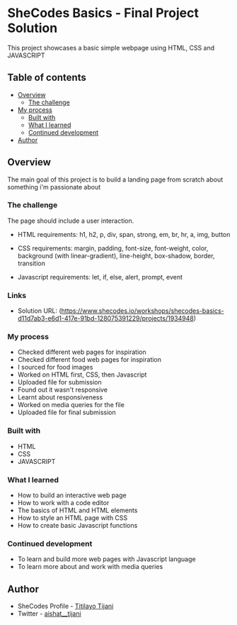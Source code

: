 # SheCodes Basics - Final Project Solution

This project showcases a basic simple webpage using HTML, CSS and JAVASCRIPT

## Table of contents
- [Overview](#overview)
  - [The challenge](#the-challenge)
- [My process](#my-process)
  - [Built with](#built-with)
  - [What I learned](#what-i-learned)
  - [Continued development](#continued-development)
- [Author](#author)


## Overview

The main goal of this project is to build a landing page from scratch about something i'm passionate about

### The challenge

The page should include a user interaction.

- HTML requirements:
h1, h2, p, div, span, strong, em, br, hr, a, img, button

- CSS requirements:
margin, padding, font-size, font-weight, color, background (with linear-gradient), line-height, box-shadow, border, transition

- Javascript requirements:
let, if, else, alert, prompt, event

### Links

- Solution URL: (https://www.shecodes.io/workshops/shecodes-basics-d11d7ab3-e6d1-417e-91bd-128075391229/projects/1934948)

### My process

- Checked different web pages for inspiration
- Checked different food web pages for inspiration
- I sourced for food images
- Worked on HTML first, CSS, then Javascript
- Uploaded file for submission
- Found out it wasn't responsive
- Learnt about responsiveness
- Worked on media queries for the file
- Uploaded file for final submission

### Built with

- HTML
- CSS
- JAVASCRIPT

### What I learned

- How to build an interactive web page
- How to work with a code editor
- The basics of HTML and HTML elements
- How to style an HTML page with CSS
- How to create basic Javascript functions

### Continued development

- To learn and build more web pages with Javascript language
- To learn more about and work with media queries

## Author

- SheCodes Profile - [Titilayo Tijani](https://shecodes.io/graduates/101963-titilayo-tijani)
- Twitter - [aishat__tijani](https://www.twitter.com/aishat__tijani)
